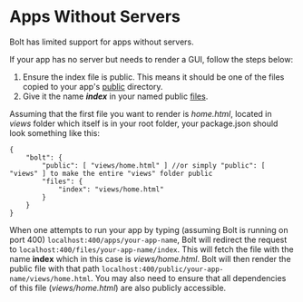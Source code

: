 # Apps Without Servers

Bolt has limited support for apps without servers.

If your app has no server but needs to render a GUI, follow the steps below:

1. Ensure the index file is public. This means it should be one of the files copied to your app's [public](/public.md) directory.
2. Give it the name _**index**_ in your named public [files](/files.md).

Assuming that the first file you want to render is _home.html_, located in _views_ folder which itself is in your root folder, your package.json should look something like this:

```
{
    "bolt": {
        "public": [ "views/home.html" ] //or simply "public": [ "views" ] to make the entire "views" folder public
        "files": {
            "index": "views/home.html"
        }
    }
}
```

When one attempts to run your app by typing \(assuming Bolt is running on port 400\) `localhost:400/apps/your-app-name`, Bolt will redirect the request to `localhost:400/files/your-app-name/index`. This will fetch the file with the name **index** which in this case is _views/home.html_. Bolt will then render the public file with that path `localhost:400/public/your-app-name/views/home.html`. You may also need to ensure that all dependencies of this file \(_views/home.html_\) are also publicly accessible.

